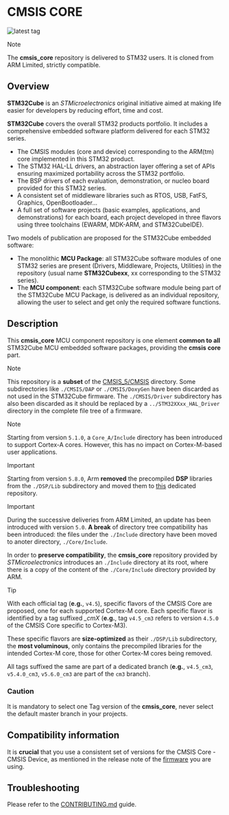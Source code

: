 # CMSIS CORE

![latest tag](https://img.shields.io/github/v/tag/STMicroelectronics/cmsis_core.svg?color=brightgreen)

> [!NOTE]
> The **cmsis_core** repository is delivered to STM32 users. It is cloned from ARM Limited, strictly compatible. 

## Overview

**STM32Cube** is an *STMicroelectronics* original initiative aimed at making life easier for developers by reducing effort, time and cost.

**STM32Cube** covers the overall STM32 products portfolio. It includes a comprehensive embedded software platform delivered for each STM32 series.
   * The CMSIS modules (core and device) corresponding to the ARM(tm) core implemented in this STM32 product.
   * The STM32 HAL-LL drivers, an abstraction layer offering a set of APIs ensuring maximized portability across the STM32 portfolio.
   * The BSP drivers of each evaluation, demonstration, or nucleo board provided for this STM32 series.
   * A consistent set of middleware libraries such as RTOS, USB, FatFS, Graphics, OpenBootloader...
   * A full set of software projects (basic examples, applications, and demonstrations) for each board, each project developed in three flavors using three toolchains (EWARM, MDK-ARM, and STM32CubeIDE).

Two models of publication are proposed for the STM32Cube embedded software:
   * The monolithic **MCU Package**: all STM32Cube software modules of one STM32 series are present (Drivers, Middleware, Projects, Utilities) in the repository (usual name **STM32Cubexx**, xx corresponding to the STM32 series).
   * The **MCU component**: each STM32Cube software module being part of the STM32Cube MCU Package, is delivered as an individual repository, allowing the user to select and get only the required software functions.

## Description
   
This **cmsis_core** MCU component repository is one element **common to all** STM32Cube MCU embedded software packages, providing the **cmsis core** part. 

> [!NOTE]
> This repository is a **subset** of the [CMSIS_5/CMSIS](https://github.com/ARM-software/CMSIS_5/tree/develop/CMSIS) directory. Some subdirectories like `./CMSIS/DAP` or `./CMSIS/DoxyGen` have been discarded as not used in the STM32Cube firmware. The `./CMSIS/Driver` subdirectory has also been discarded as it should be replaced by a `../STM32XXxx_HAL_Driver` directory in the complete file tree of a firmware.

> [!NOTE]
> Starting from version `5.1.0`, a `Core_A/Include` directory has been introduced to support Cortex-A cores. However, this has no impact on Cortex-M-based user applications.

> [!IMPORTANT]
> Starting from version `5.8.0`, Arm **removed** the precompiled **DSP** libraries from the `./DSP/Lib` subdirectory and moved them to [this](https://github.com/ARM-software/CMSIS-DSP) dedicated repository.

> [!IMPORTANT]
> During the successive deliveries from ARM Limited, an update has been introduced with version `5.0`. **A break** of directory tree compatibility has been introduced: the files under the `./Include` directory have been moved to anoter directory, `./Core/Include`.
>
> In order to **preserve compatibility**, the **cmsis_core** repository provided by *STMicroelectronics* introduces an `./Include` directory at its root, where there is a copy of the content of the `./Core/Include` directory provided by ARM.

> [!TIP]
> With each official tag (**e.g.**, `v4.5`), specific flavors of the CMSIS Core are proposed, one for each supported Cortex-M core. Each specific flavor is identified by a tag suffixed *_cmX* (**e.g.**, tag `v4.5_cm3` refers to version `4.5.0` of the CMSIS Core specific to Cortex-M3).
>
> These specific flavors are **size-optimized** as their `./DSP/Lib` subdirectory, the **most voluminous**, only contains the precompiled libraries for the intended Cortex-M core, those for other Cortex-M cores being removed.
>
> All tags suffixed the same are part of a dedicated branch (**e.g.**, `v4.5_cm3`, `v5.4.0_cm3`, `v5.6.0_cm3` are part of the `cm3` branch).

### Caution 

It is mandatory to select one Tag version of the **cmsis_core**, never select the default master branch in your projects.

## Compatibility information

It is **crucial** that you use a consistent set of versions for the CMSIS Core - CMSIS Device, as mentioned in the release note of the [firmware](https://github.com/STMicroelectronics/STM32Cube_MCU_Overall_Offer/blob/master/README.md#stm32cube-mcu-packages) you are using.

## Troubleshooting

Please refer to the [CONTRIBUTING.md](CONTRIBUTING.md) guide.
